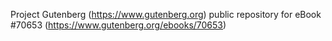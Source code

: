Project Gutenberg (https://www.gutenberg.org) public repository for
eBook #70653 (https://www.gutenberg.org/ebooks/70653)
